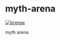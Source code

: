 # myth-arena

[![license](https://img.shields.io/github/license/myth-arena/myth-arena.svg)](https://github.com/myth-arena/myth-arena/blob/master/LICENSE)

myth arena 
